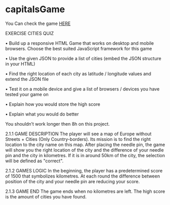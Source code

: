 # capitalsGame

You Can check the game <a href="http://jjmontalban.com/cousine/index.html">HERE</a>

EXERCISE CITIES QUIZ

• Build up a responsive HTML Game that works on desktop and mobile browsers. Choose the best suited JavaScript framework for this game

• Use the given JSON to provide a list of cities (embed the JSON structure in your HTML)

• Find the right location of each city as latitude / longitude values and extend the JSON file

• Test it on a mobile device and give a list of browsers / devices you have tested your game on

• Explain how you would store the high score

• Explain what you would do better

You shouldn’t work longer then 8h on this project.

2.1.1 GAME DESCRIPTION
The player will see a map of Europe without Streets + Cities (Only Country-borders). Its mission is to find the right location to the city name on this map. After placing the needle pin, the game will show you the right location of the city and the difference of your needle pin and the city in kilometres. If it is in around 50km of the city, the selection will be defined as "correct".

2.1.2 GAMES LOGIC
In the beginning, the player has a predetermined score of 1500 that symbolizes kilometres. At each round the difference between position of the city and your needle pin are reducing your score.

2.1.3 GAME END
The game ends when no kilometres are left. The high score is the amount of cities you have found.
